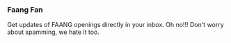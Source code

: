 ### Faang Fan

Get updates of FAANG openings directly in your inbox. Oh no!!! Don't worry about spamming, we hate it too.
